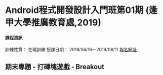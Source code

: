 # Android程式開發設計入門班第01期 (逢甲大學推廣教育處,2019)
#### 課程資訊
訓練性質： 在職訓練
授課日期： 2019/06/16～2019/08/11
[報名網址](https://ojt.wda.gov.tw/ClassSearch/Detail?ocid=123207&plantype=5)

## 期末專題 - 打磚塊遊戲 - Breakout

